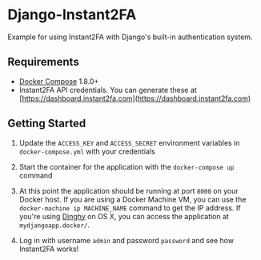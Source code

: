 # Django-Instant2FA

Example for using Instant2FA with Django's built-in authentication system.

## Requirements


* [Docker Compose](https://docs.docker.com/compose/install/) 1.8.0+
* Instant2FA API credentials. You can generate these at [https://dashboard.instant2fa.com](https://dashboard.instant2fa.com)

## Getting Started

1. Update the `ACCESS_KEY` and `ACCESS_SECRET` environment variables in
`docker-compose.yml` with your credentials

2. Start the container for the application with the `docker-compose up` command

3. At this point the application should be running at port `8000` on  your
Docker host. If you are using a Docker Machine VM, you can use the
`docker-machine ip MACHINE_NAME` command to get the IP address. If you're using
[Dinghy](https://github.com/codekitchen/dinghy) on OS X, you can access the
application at `mydjangoapp.docker/`.

4. Log in with username `admin` and password `password` and see how Instant2FA
works!

